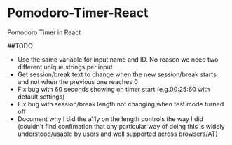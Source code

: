 # Pomodoro-Timer-React
Pomodoro Timer in React

##TODO
* Use the same variable for input name and ID. No reason we need two different unique strings per input
* Get session/break text to change when the new session/break starts and not when the previous one reaches 0
* Fix bug with 60 seconds showing on timer start (e.g.00:25:60 with default settings)
* Fix bug with session/break length not changing when test mode turned off
* Document why I did the a11y on the length controls the way I did (couldn't find confimation that any particular way of doing this is widely understood/usable by users and well supported across browsers/AT)
